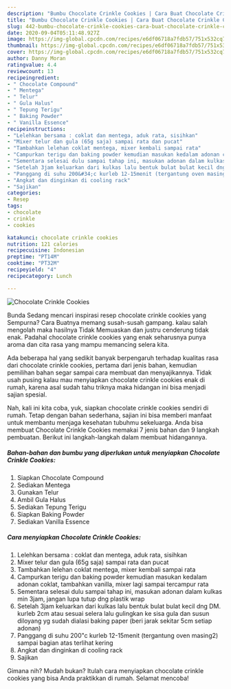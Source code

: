 ```yaml
---
description: "Bumbu Chocolate Crinkle Cookies | Cara Buat Chocolate Crinkle Cookies Yang Bikin Ngiler"
title: "Bumbu Chocolate Crinkle Cookies | Cara Buat Chocolate Crinkle Cookies Yang Bikin Ngiler"
slug: 442-bumbu-chocolate-crinkle-cookies-cara-buat-chocolate-crinkle-cookies-yang-bikin-ngiler
date: 2020-09-04T05:11:48.927Z
image: https://img-global.cpcdn.com/recipes/e6df06718a7fdb57/751x532cq70/chocolate-crinkle-cookies-foto-resep-utama.jpg
thumbnail: https://img-global.cpcdn.com/recipes/e6df06718a7fdb57/751x532cq70/chocolate-crinkle-cookies-foto-resep-utama.jpg
cover: https://img-global.cpcdn.com/recipes/e6df06718a7fdb57/751x532cq70/chocolate-crinkle-cookies-foto-resep-utama.jpg
author: Danny Moran
ratingvalue: 4.4
reviewcount: 13
recipeingredient:
- " Chocolate Compound"
- " Mentega"
- " Telur"
- " Gula Halus"
- " Tepung Terigu"
- " Baking Powder"
- " Vanilla Essence"
recipeinstructions:
- "Lelehkan bersama : coklat dan mentega, aduk rata, sisihkan"
- "Mixer telur dan gula (65g saja) sampai rata dan pucat"
- "Tambahkan lelehan coklat mentega, mixer kembali sampai rata"
- "Campurkan terigu dan baking powder kemudian masukan kedalam adonan coklat, tambahkan vanilla, mixer lagi sampai tercampur rata"
- "Sementara selesai dulu sampai tahap ini, masukan adonan dalam kulkas min 3jam, jangan lupa tutup dng plastik wrap"
- "Setelah 3jam keluarkan dari kulkas lalu bentuk bulat bulat kecil dng DM. kurleb 2cm atau sesuai selera lalu gulingkan ke sisa gula dan susun diloyang yg sudah dialasi baking paper (beri jarak sekitar 5cm setiap adonan)"
- "Panggang di suhu 200&#34;c kurleb 12-15menit (tergantung oven masing2) sampai bagian atas terlihat kering"
- "Angkat dan dinginkan di cooling rack"
- "Sajikan"
categories:
- Resep
tags:
- chocolate
- crinkle
- cookies

katakunci: chocolate crinkle cookies 
nutrition: 121 calories
recipecuisine: Indonesian
preptime: "PT14M"
cooktime: "PT32M"
recipeyield: "4"
recipecategory: Lunch

---
```



![Chocolate Crinkle Cookies](https://img-global.cpcdn.com/recipes/e6df06718a7fdb57/751x532cq70/chocolate-crinkle-cookies-foto-resep-utama.jpg)

Bunda Sedang mencari inspirasi resep chocolate crinkle cookies yang Sempurna? Cara Buatnya memang susah-susah gampang. kalau salah mengolah maka hasilnya Tidak Memuaskan dan justru cenderung tidak enak. Padahal chocolate crinkle cookies yang enak seharusnya punya aroma dan cita rasa yang mampu memancing selera kita.



Ada beberapa hal yang sedikit banyak berpengaruh terhadap kualitas rasa dari chocolate crinkle cookies, pertama dari jenis bahan, kemudian pemilihan bahan segar sampai cara membuat dan menyajikannya. Tidak usah pusing kalau mau menyiapkan chocolate crinkle cookies enak di rumah, karena asal sudah tahu triknya maka hidangan ini bisa menjadi sajian spesial.


Nah, kali ini kita coba, yuk, siapkan chocolate crinkle cookies sendiri di rumah. Tetap dengan bahan sederhana, sajian ini bisa memberi manfaat untuk membantu menjaga kesehatan tubuhmu sekeluarga. Anda bisa membuat Chocolate Crinkle Cookies memakai 7 jenis bahan dan 9 langkah pembuatan. Berikut ini langkah-langkah dalam membuat hidangannya.

<!--inarticleads1-->

##### Bahan-bahan dan bumbu yang diperlukan untuk menyiapkan Chocolate Crinkle Cookies:

1. Siapkan  Chocolate Compound
1. Sediakan  Mentega
1. Gunakan  Telur
1. Ambil  Gula Halus
1. Sediakan  Tepung Terigu
1. Siapkan  Baking Powder
1. Sediakan  Vanilla Essence




<!--inarticleads2-->

##### Cara menyiapkan Chocolate Crinkle Cookies:

1. Lelehkan bersama : coklat dan mentega, aduk rata, sisihkan
1. Mixer telur dan gula (65g saja) sampai rata dan pucat
1. Tambahkan lelehan coklat mentega, mixer kembali sampai rata
1. Campurkan terigu dan baking powder kemudian masukan kedalam adonan coklat, tambahkan vanilla, mixer lagi sampai tercampur rata
1. Sementara selesai dulu sampai tahap ini, masukan adonan dalam kulkas min 3jam, jangan lupa tutup dng plastik wrap
1. Setelah 3jam keluarkan dari kulkas lalu bentuk bulat bulat kecil dng DM. kurleb 2cm atau sesuai selera lalu gulingkan ke sisa gula dan susun diloyang yg sudah dialasi baking paper (beri jarak sekitar 5cm setiap adonan)
1. Panggang di suhu 200&#34;c kurleb 12-15menit (tergantung oven masing2) sampai bagian atas terlihat kering
1. Angkat dan dinginkan di cooling rack
1. Sajikan




Gimana nih? Mudah bukan? Itulah cara menyiapkan chocolate crinkle cookies yang bisa Anda praktikkan di rumah. Selamat mencoba!
